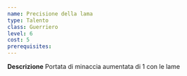 ```yaml
---
name: Precisione della lama
type: Talento
class: Guerriero
level: 6
cost: 5
prerequisites: 
---
```


**Descrizione**
Portata di minaccia aumentata di 1 con le lame